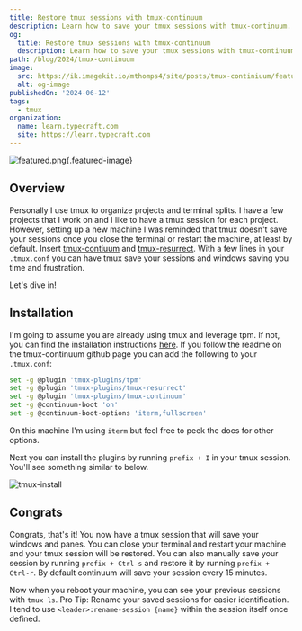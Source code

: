 ```yaml
---
title: Restore tmux sessions with tmux-continuum
description: Learn how to save your tmux sessions with tmux-continuum.
og:
  title: Restore tmux sessions with tmux-continuum
  description: Learn how to save your tmux sessions with tmux-continuum.
path: /blog/2024/tmux-continuum
image:
  src: https://ik.imagekit.io/mthomps4/site/posts/tmux-continiuum/featured.jpeg
  alt: og-image
publishedOn: '2024-06-12'
tags:
  - tmux
organization:
  name: learn.typecraft.com
  site: https://learn.typecraft.com
---
```


![featured.png](https://ik.imagekit.io/mthomps4/site/posts/tmux-continiuum/featured.jpeg){.featured-image}

## Overview

Personally I use tmux to organize projects and terminal splits.
I have a few projects that I work on and I like to have a tmux session for each project.
However, setting up a new machine I was reminded that tmux doesn't save your sessions once you close the terminal or restart the machine, at least by default.
Insert [tmux-contiuum](https://github.com/tmux-plugins/tmux-continuum) and [tmux-resurrect](https://github.com/tmux-plugins/tmux-resurrect).
With a few lines in your `.tmux.conf` you can have tmux save your sessions and windows saving you time and frustration.

Let's dive in!

## Installation

I'm going to assume you are already using tmux and leverage tpm. If not, you can find the installation instructions [here](https://github.com/tmux-plugins/tpm).
If you follow the readme on the tmux-continuum github page you can add the following to your `.tmux.conf`:

```bash
set -g @plugin 'tmux-plugins/tpm'
set -g @plugin 'tmux-plugins/tmux-resurrect'
set -g @plugin 'tmux-plugins/tmux-continuum'
set -g @continuum-boot 'on'
set -g @continuum-boot-options 'iterm,fullscreen'
```

On this machine I'm using `iterm` but feel free to peek the docs for other options.

Next you can install the plugins by running `prefix + I` in your tmux session.
You'll see something similar to below.

![tmux-install](https://ik.imagekit.io/mthomps4/site/posts/tmux-continiuum/tmux-plug-installs.png)

## Congrats

Congrats, that's it! You now have a tmux session that will save your windows and panes.
You can close your terminal and restart your machine and your tmux session will be restored.
You can also manually save your session by running `prefix + Ctrl-s` and restore it by running `prefix + Ctrl-r`.
By default continuum will save your session every 15 minutes.

Now when you reboot your machine, you can see your previous sessions with `tmux ls`.
Pro Tip: Rename your saved sessions for easier identification. I tend to use `<leader>:rename-session {name}` within the session itself once defined.
